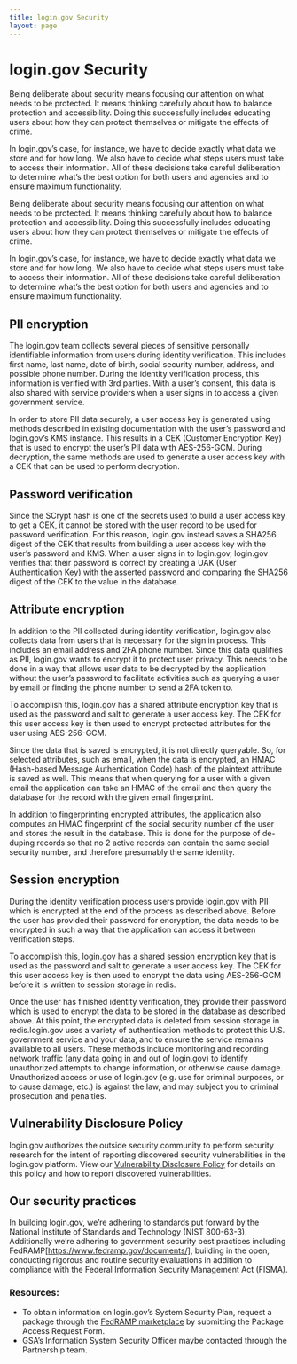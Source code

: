 ```yaml
---
title: login.gov Security
layout: page
---
```


# login.gov Security

Being deliberate about security means focusing our attention on what needs to be protected. It means thinking carefully about how to balance protection and accessibility. Doing this successfully includes educating users about how they can protect themselves or mitigate the effects of crime.

In login.gov’s case, for instance, we have to decide exactly what data we store and for how long. We also have to decide what steps users must take to access their information. All of these decisions take careful deliberation to determine what’s the best option for both users and agencies and to ensure maximum functionality.

Being deliberate about security means focusing our attention on what needs to be protected. It means thinking carefully about how to balance protection and accessibility. Doing this successfully includes educating users about how they can protect themselves or mitigate the effects of crime.

In login.gov’s case, for instance, we have to decide exactly what data we store and for how long. We also have to decide what steps users must take to access their information. All of these decisions take careful deliberation to determine what’s the best option for both users and agencies and to ensure maximum functionality.

## PII encryption

The login.gov team collects several pieces of sensitive personally identifiable information from users during identity verification. This includes first name, last name, date of birth, social security number, address, and possible phone number. During the identity verification process, this information is verified with 3rd parties. With a user’s consent, this data is also shared with service providers when a user signs in to access a given government service. 

In order to store PII data securely, a user access key is generated using methods described in existing documentation with the user’s password and login.gov’s KMS instance. This results in a CEK (Customer Encryption Key) that is used to encrypt the user’s PII data with AES-256-GCM. During decryption, the same methods are used to generate a user access key with a CEK that can be used to perform decryption.

## Password verification

Since the SCrypt hash is one of the secrets used to build a user access key to get a CEK, it cannot be stored with the user record to be used for password verification. For this reason, login.gov instead saves a SHA256 digest of the CEK that results from building a user access key with the user’s password and KMS. When a user signs in to login.gov, login.gov verifies that their password is correct by creating a UAK (User Authentication Key) with the asserted password and comparing the SHA256 digest of the CEK to the value in the database.

## Attribute encryption
In addition to the PII collected during identity verification, login.gov also collects data from users that is necessary for the sign in process. This includes an email address and 2FA phone number.
Since this data qualifies as PII, login.gov wants to encrypt it to protect user privacy. This needs to be done in a way that allows user data to be decrypted by the application without the user’s password to facilitate activities such as querying a user by email or finding the phone number to send a 2FA token to.

To accomplish this, login.gov has a shared attribute encryption key that is used as the password and salt to generate a user access key. The CEK for this user access key is then used to encrypt protected attributes for the user using AES-256-GCM.

Since the data that is saved is encrypted, it is not directly queryable. So, for selected attributes, such as email, when the data is encrypted, an HMAC (Hash-based Message Authentication Code) hash of the plaintext attribute is saved as well. This means that when querying for a user with a given email the application can take an HMAC of the email and then query the database for the record with the given email fingerprint.

In addition to fingerprinting encrypted attributes, the application also computes an HMAC fingerprint of the social security number of the user and stores the result in the database. This is done for the purpose of de-duping records so that no 2 active records can contain the same social security number, and therefore presumably the same identity.

## Session encryption

During the identity verification process users provide login.gov with PII which is encrypted at the end of the process as described above. Before the user has provided their password for encryption, the data needs to be encrypted in such a way that the application can access it between verification steps.

To accomplish this, login.gov has a shared session encryption key that is used as the password and salt to generate a user access key. The CEK for this user access key is then used to encrypt the data using AES-256-GCM before it is written to session storage in redis.

Once the user has finished identity verification, they provide their password which is used to encrypt the data to be stored in the database as described above. At this point, the encrypted data is deleted from session storage in redis.login.gov uses a variety of authentication methods to protect this U.S. government service and your data, and to ensure the service remains available to all users. These methods include monitoring and recording network traffic (any data going in and out of login.gov) to identify unauthorized attempts to change information, or otherwise cause damage.
Unauthorized access or use of login.gov (e.g. use for criminal purposes, or to cause damage, etc.) is against the law, and may subject you to criminal prosecution and penalties.

## Vulnerability Disclosure Policy

login.gov authorizes the outside security community to perform security research for the intent of reporting discovered security vulnerabilities in the login.gov platform.
View our [Vulnerability Disclosure Policy](https://18f.gsa.gov/vulnerability-disclosure-policy/) for details on this policy and how to report discovered vulnerabilities.

## Our security practices

In building login.gov, we’re adhering to standards put forward by the National Institute of Standards and Technology (NIST 800-63-3). Additionally we’re adhering to government security best practices including FedRAMP[https://www.fedramp.gov/documents/], building in the open, conducting rigorous and routine security evaluations in addition to compliance with the Federal Information Security Management Act (FISMA).

### Resources:
- To obtain information on login.gov’s System Security Plan, request a package through the [FedRAMP marketplace](https://marketplace.fedramp.gov/#/product/logingov?sort=productName)  by submitting the Package Access Request Form.
- GSA’s Information System Security Officer maybe contacted through the Partnership team.